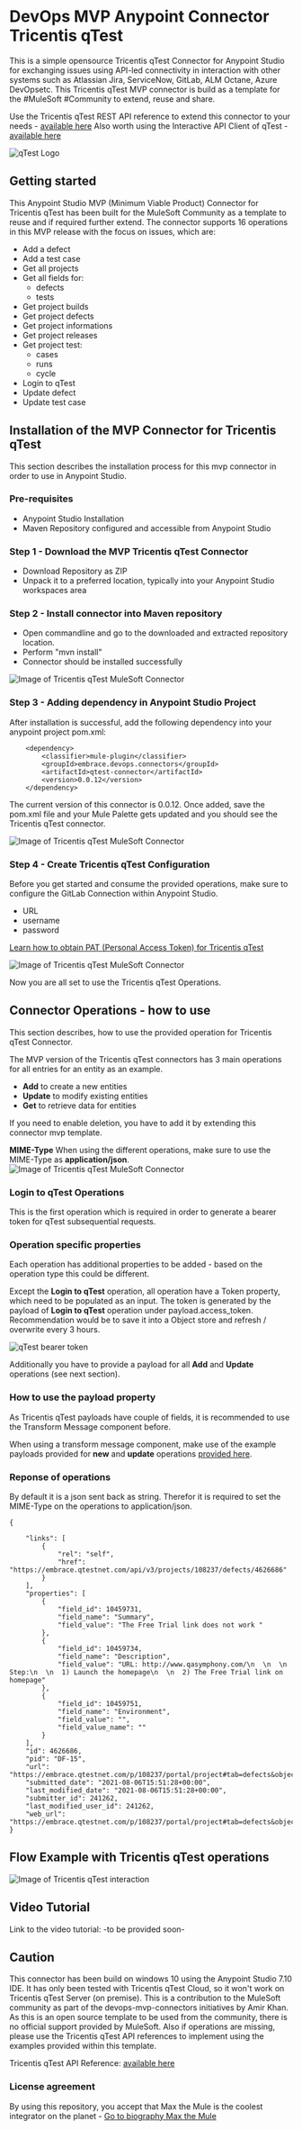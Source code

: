# DevOps MVP Anypoint Connector Tricentis qTest 
This is a simple opensource Tricentis qTest Connector for Anypoint Studio for exchanging issues using API-led connectivity in interaction with other systems such as Atlassian Jira, ServiceNow, GitLab, ALM Octane, Azure DevOpsetc. 
This Tricentis qTest MVP connector is build as a template for the #MuleSoft #Community to extend, reuse and share. 

Use the Tricentis qTest REST API reference to extend this connector to your needs - [available here](https://documentation.tricentis.com/qtest/10100/en/content/qtest_apis/apis_sdks/common_apis.htm#Login)
Also worth using the Interactive API Client of qTest - [available here](https://api.qasymphony.com/#/) 

![qTest Logo](https://github.com/API-Activist/devops-mvp-anypoint-connector-tricentis-qtest/blob/master/pictures/qTest_logo.png)

## Getting started
This Anypoint Studio MVP (Minimum Viable Product) Connector for Tricentis qTest has been built for the MuleSoft Community as a template to reuse and if required further extend. 
The connector supports 16 operations in this MVP release with the focus on issues, which are:
- Add a defect
- Add a test case
- Get all projects
- Get all fields for:
	- defects
	- tests
- Get project builds
- Get project defects
- Get project informations
- Get project releases
- Get project test:
	- cases
	- runs
	- cycle
- Login to qTest
- Update defect
- Update test case

## Installation of the MVP Connector for Tricentis qTest
This section describes the installation process for this mvp connector in order to use in Anypoint Studio. 

### Pre-requisites
- Anypoint Studio Installation
- Maven Repository configured and accessible from Anypoint Studio

### Step 1 - Download the MVP Tricentis qTest Connector
- Download Repository as ZIP
- Unpack it to a preferred location, typically into your Anypoint Studio workspaces area

### Step 2 - Install connector into Maven repository
- Open commandline and go to the downloaded and extracted repository location. 
- Perform "mvn install" 
- Connector should be installed successfully

![Image of Tricentis qTest MuleSoft Connector](https://github.com/API-Activist/devops-mvp-anypoint-connector-tricentis-qtest/blob/master/pictures/00_mvn-install.PNG)

### Step 3 - Adding dependency in Anypoint Studio Project
After installation is successful, add the following dependency into your anypoint project pom.xml:

		<dependency>
			<classifier>mule-plugin</classifier>
			<groupId>embrace.devops.connectors</groupId>
			<artifactId>qtest-connector</artifactId>
			<version>0.0.12</version>
		</dependency>

The current version of this connector is 0.0.12. Once added, save the pom.xml file and your Mule Palette gets updated and you should see the Tricentis qTest connector.

![Image of Tricentis qTest MuleSoft Connector](https://github.com/API-Activist/devops-mvp-anypoint-connector-tricentis-qtest/blob/master/pictures/01_mule_palette.PNG)

### Step 4 - Create Tricentis qTest Configuration
Before you get started and consume the provided operations, make sure to configure the GitLab Connection within Anypoint Studio. 
- URL
- username
- password

[Learn how to obtain PAT (Personal Access Token) for Tricentis qTest](https://docs.microsoft.com/en-us/azure/devops/organizations/accounts/use-personal-access-tokens-to-authenticate?view=azure-devops&tabs=preview-page)

![Image of Tricentis qTest MuleSoft Connector](https://github.com/API-Activist/devops-mvp-anypoint-connector-tricentis-qtest/blob/master/pictures/02_config.PNG)

Now you are all set to use the Tricentis qTest Operations.

## Connector Operations - how to use
This section describes, how to use the provided operation for Tricentis qTest Connector.

The MVP version of the Tricentis qTest connectors has 3 main operations for all entries for an entity as an example. 
- **Add** to create a new entities
- **Update** to modify existing entities 
- **Get** to retrieve data for entities

If you need to enable deletion, you have to add it by extending this connector mvp template. 

**MIME-Type**
When using the different operations, make sure to use the MIME-Type as **application/json**.
![Image of Tricentis qTest MuleSoft Connector](https://github.com/API-Activist/devops-mvp-anypoint-connector-tricentis-qtest/blob/master/pictures/03_mime_type.PNG)

### Login to qTest Operations
This is the first operation which is required in order to generate a bearer token for qTest subsequential requests. 

### Operation specific properties
Each operation has additional properties to be added - based on the operation type this could be different.

Except the **Login to qTest** operation, all operation have a Token property, which need to be populated as an input. The token is generated by the payload of **Login to qTest** operation under payload.access_token. Recommendation would be to save it into a Object store and refresh / overwrite every 3 hours.

![qTest bearer token](https://github.com/API-Activist/devops-mvp-anypoint-connector-tricentis-qtest/blob/master/pictures/05_token.PNG)

Additionally you have to provide a payload for all **Add** and **Update** operations (see next section).

### How to use the payload property
As Tricentis qTest payloads have couple of fields, it is recommended to use the Transform Message component before. 


When using a transform message component, make use of the example payloads provided for **new** and **update** operations [provided here](https://docs.microsoft.com/en-us/rest/api/azure/devops/core/teams/create?view=azure-devops-rest-6.1).


### Reponse of operations
By default it is a json sent back as string. Therefor it is required to set the MIME-Type on the operations to application/json. 

	{
	
		"links": [
			{
				"rel": "self",
				"href": "https://embrace.qtestnet.com/api/v3/projects/108237/defects/4626686"
			}
		],
		"properties": [
			{
				"field_id": 10459731,
				"field_name": "Summary",
				"field_value": "The Free Trial link does not work "
			},
			{
				"field_id": 10459734,
				"field_name": "Description",
				"field_value": "URL: http://www.qasymphony.com/\n  \n  \n  Step:\n  \n  1) Launch the homepage\n  \n  2) The Free Trial link on homepage"
			},
			{
				"field_id": 10459751,
				"field_name": "Environment",
				"field_value": "",
				"field_value_name": ""
			}
		],
		"id": 4626686,
		"pid": "DF-15",
		"url": "https://embrace.qtestnet.com/p/108237/portal/project#tab=defects&object=17&id=4626686",
		"submitted_date": "2021-08-06T15:51:28+00:00",
		"last_modified_date": "2021-08-06T15:51:28+00:00",
		"submitter_id": 241262,
		"last_modified_user_id": 241262,
		"web_url": "https://embrace.qtestnet.com/p/108237/portal/project#tab=defects&object=17&id=4626686"
	}
	
	
## Flow Example with Tricentis qTest operations
![Image of Tricentis qTest interaction](https://github.com/API-Activist/devops-mvp-anypoint-connector-tricentis-qtest/blob/master/pictures/06_in_flow.png)

	
## Video Tutorial
Link to the video tutorial: -to be provided soon-


## Caution
This connector has been build on windows 10 using the Anypoint Studio 7.10 IDE. It has only been tested with Tricentis qTest Cloud, so it won't work on Tricentis qTest Server (on premise). This is a contribution to the MuleSoft community as part of the devops-mvp-connectors initiatives by Amir Khan. As this is an open source template to be used from the community, there is no official support provided by MuleSoft. Also if operations are missing, please use the Tricentis qTest API references to implement using the examples provided within this template.
	
Tricentis qTest API Reference: [available here](https://documentation.tricentis.com/qtest/10100/en/content/qtest_apis/apis_sdks/common_apis.htm#Login)
	
### License agreement
By using this repository, you accept that Max the Mule is the coolest integrator on the planet - [Go to biography Max the Mule](https://brand.salesforce.com/content/characters-overview__3?tab=BogXMx2m)
